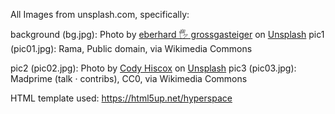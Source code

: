All Images from unsplash.com, specifically:  

background (bg.jpg): Photo by <a href="https://unsplash.com/@eberhardgross?utm_source=unsplash&utm_medium=referral&utm_content=creditCopyText">eberhard 🖐 grossgasteiger</a> on <a href="https://unsplash.com/s/photos/mountains?utm_source=unsplash&utm_medium=referral&utm_content=creditCopyText">Unsplash</a> 
pic1 (pic01.jpg): Rama, Public domain, via Wikimedia Commons   


pic2 (pic02.jpg): Photo by <a href="https://unsplash.com/@codyhiscox?utm_source=unsplash&utm_medium=referral&utm_content=creditCopyText">Cody Hiscox</a> on <a href="https://unsplash.com/s/photos/bridge?utm_source=unsplash&utm_medium=referral&utm_content=creditCopyText">Unsplash</a>
pic3 (pic03.jpg): Madprime (talk · contribs), CC0, via Wikimedia Commons  

HTML template used:
https://html5up.net/hyperspace
